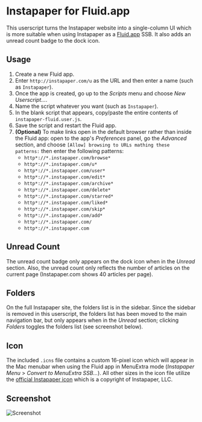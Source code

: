 Instapaper for Fluid.app
========================

This userscript turns the Instapaper website into a single-column UI which is more suitable when using Instapaper as a [Fluid.app](http://fluid.app) SSB. It also adds an unread count badge to the dock icon.


Usage
-----

1. Create a new Fluid app.
2. Enter `http://instapaper.com/u` as the URL and then enter a name (such as `Instapaper`).
3. Once the app is created, go up to the _Scripts_ menu and choose _New Userscript..._.
4. Name the script whatever you want (such as `Instapaper`).
5. In the blank script that appears, copy/paste the entire contents of `instapaper-fluid.user.js`.
6. Save the script and restart the Fluid app.
7. __(Optional)__ To make links open in the default browser rather than inside the Fluid app: open to the app's _Preferences_ panel, go the _Advanced_ section, and choose `[Allow] browsing to URLs mathing these patterns:` then enter the following patterns:
	- `http*://*.instapaper.com/browse*`
	- `http*://*.instapaper.com/u*`
	- `http*://*.instapaper.com/user*`
	- `http*://*.instapaper.com/edit*`
	- `http*://*.instapaper.com/archive*`
	- `http*://*.instapaper.com/delete*`
	- `http*://*.instapaper.com/starred*`
	- `http*://*.instapaper.com/liked*`
	- `http*://*.instapaper.com/skip*`
	- `http*://*.instapaper.com/add*`
	- `http*://*.instapaper.com/`
	- `http*://*.instapaper.com`


Unread Count
------------

The unread count badge only appears on the dock icon when in the _Unread_ section. Also, the unread count only reflects the number of articles on the current page (Instapaper.com shows 40 articles per page).


Folders
-------

On the full Instapaper site, the folders list is in the sidebar. Since the sidebar is removed in this userscript, the folders list has been moved to the main navigation bar, but only appears when in the _Unread_ section; clicking _Folders_ toggles the folders list (see screenshot below).


Icon
----

The included `.icns` file contains a custom 16-pixel icon which will appear in the Mac menubar when using the Fluid app in MenuExtra mode (_Instapaper Menu_ > _Convert to MenuExtra SSB..._). All other sizes in the icon file utilize the [official Instapaper icon](http://instapaper.com/images/press-kit/icon-512.png) which is a copyright of Instapaper, LLC.


Screenshot
----------

![Screenshot](http://f.cl.ly/items/312z022C1V1T2G231G3A/instapaper-fluid.png)